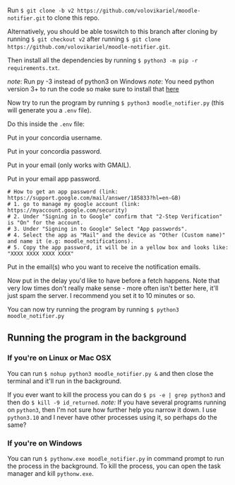 Run `$ git clone -b v2 https://github.com/volovikariel/moodle-notifier.git` to clone this repo.

Alternatively, you should be able toswitch to this branch after cloning by running `$ git checkout v2` after running `$ git clone https://github.com/volovikariel/moodle-notifier.git`.

Then install all the dependencies by running 
`$ python3 -m pip -r requirements.txt`.

*note*: Run py -3 instead of python3 on Windows
*note*: You need python version 3+ to run the code so make sure to install that [here](https://www.python.org/downloads/)

Now try to run the program by running `$ python3 moodle_notifier.py` (this will generate you a `.env` file).

Do this inside the `.env` file:

Put in your concordia username.

Put in your concordia password.

Put in your email (only works with GMAIL).

Put in your email app password.
```
# How to get an app password (link: https://support.google.com/mail/answer/185833?hl=en-GB)
# 1. go to manage my google account (link: https://myaccount.google.com/security)
# 2. Under "Signing in to Google" confirm that "2-Step Verification" is "On" for the account.
# 3. Under "Signing in to Google" Select "App passwords".
# 4. Select the app as "Mail" and the device as "Other (Custom name)" and name it (e.g: moodle_notifications).
# 5. Copy the app password, it will be in a yellow box and looks like: "XXXX XXXX XXXX XXXX"
```
Put in the email(s) who you want to receive the notification emails.

Now put in the delay you'd like to have before a fetch happens. Note that very low times don't really make sense - more often isn't better here, it'll just spam the server. I recommend you set it to 10 minutes or so.

You can now try running the program by running `$ python3 moodle_notifier.py`

## Running the program in the background
### If you're on Linux or Mac OSX
You can run `$ nohup python3 moodle_notifier.py &` and then close the terminal and it'll run in the background.

If you ever want to kill the process you can do `$ ps -e | grep python3` and then do `$ kill -9 id_returned`.
*note:* If you have several programs running on `python3`, then I'm not sure how further help you narrow it down. I use `python3.10` and I never have other processes using it, so perhaps do the same?

### If you're on Windows
You can run `$ pythonw.exe moodle_notifier.py` in command prompt to run the process in the background.
To kill the process, you can open the task manager and kill `pythonw.exe`.
